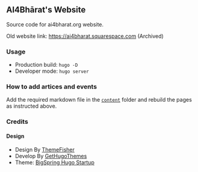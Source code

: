 ## AI4Bhārat's Website

Source code for ai4bharat.org website.

Old website link: https://ai4bharat.squarespace.com (Archived)

### Usage

* Production build: `hugo -D`
* Developer mode: `hugo server`

### How to add artices and events

Add the required markdown file in the [`content`](/content) folder and rebuild the pages as instructed above.

### Credits

#### Design

- Design By [ThemeFisher](https://themefisher.com/)
- Develop By [GetHugoThemes](https://gethugothemes.com/)
- Theme: [BigSpring Hugo Startup](https://github.com/themefisher/bigspring-hugo-startup-theme)
